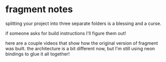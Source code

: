 # fragment notes

splitting your project into three separate folders is a blessing and a curse.

if someone asks for build instructions I'll figure them out!

here are a couple videos that show how the original version of fragment was built. the architecture is a bit different now, but I'm still using neon bindings to glue it all together!
